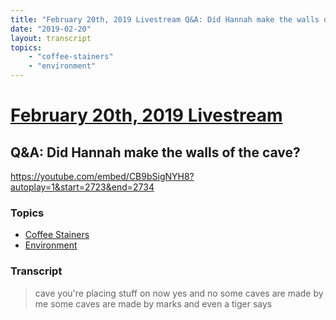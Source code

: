 ```yaml
---
title: "February 20th, 2019 Livestream Q&A: Did Hannah make the walls of the cave?"
date: "2019-02-20"
layout: transcript
topics:
    - "coffee-stainers"
    - "environment"
---
```

# [February 20th, 2019 Livestream](../2019-02-20.md)
## Q&A: Did Hannah make the walls of the cave?
https://youtube.com/embed/CB9bSigNYH8?autoplay=1&start=2723&end=2734

### Topics
* [Coffee Stainers](../topics/coffee-stainers.md)
* [Environment](../topics/environment.md)

### Transcript

> cave you're placing stuff on now yes and no some caves are made by me some caves are made by marks and even a tiger says
